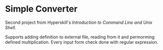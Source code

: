 # Simple Converter
Second project from Hyperskill's *Introduction to Command Line and Unix Shell*.

Supports adding definition to external file, reading from it and permorming defined multiplication. Every input form check done with regular expression.
